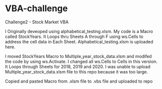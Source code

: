 # VBA-challenge
Challenge2 -  Stock Market VBA

I Originally deveoped using alphabetical_testing.xlsm.  My code is a Macro called StockYears.
It Loops thru Sheets A through F using ws.Cells to address the cell data in Each Sheet.
Alphabetical_testing.xlsm is uploaded here.

I moved StockYears Macro to Multiple_year_stock_data.xlsm and modifed the code by using 
ws.Activate.  I changed all ws.Cells to Cells in this version.  It Loops
through Sheets for 2018, 2019 and 2020.
I was unable to upload Multiple_year_stock_data.xlsm file to this repo because it was too large.

Copied and pasted Macro from .xlsm file to .vbs file and uploaded to repo
